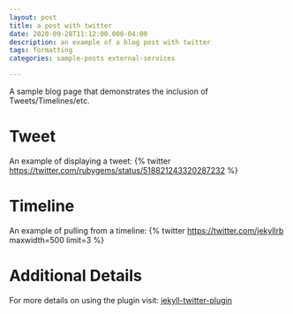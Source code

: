 ```yaml
---
layout: post
title: a post with twitter
date: 2020-09-28T11:12:00.000-04:00
description: an example of a blog post with twitter
tags: formatting
categories: sample-posts external-services

---
```

A sample blog page that demonstrates the inclusion of Tweets/Timelines/etc.

# Tweet
An example of displaying a tweet:
{% twitter https://twitter.com/rubygems/status/518821243320287232 %}

# Timeline
An example of pulling from a timeline:
{% twitter https://twitter.com/jekyllrb maxwidth=500 limit=3 %}

# Additional Details
For more details on using the plugin visit: [jekyll-twitter-plugin](https://github.com/rob-murray/jekyll-twitter-plugin)